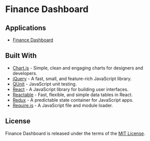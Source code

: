 # Finance Dashboard

## Applications

* [Finance Dashboard](https://rawgit.com/jmthompson2015/financedashboard/master/src/main/html/dashboard.html)

## Built With

* [Chart.js](http://chartjs.org/) - Simple, clean and engaging charts for designers and developers.
* [jQuery](https://jquery.com/) - A fast, small, and feature-rich JavaScript library.
* [QUnit](https://qunitjs.com/) - JavaScript unit testing.
* [React](http://facebook.github.io/react/) - A JavaScript library for building user interfaces.
* [Reactable](http://glittershark.github.io/reactable/) - Fast, flexible, and simple data tables in React.
* [Redux](https://redux.js.org/) - A predictable state container for JavaScript apps.
* [Require.js](http://requirejs.org/) - A JavaScript file and module loader.

## License

Finance Dashboard is released under the terms of the [MIT License](https://github.com/jmthompson2015/financedashboard/blob/master/LICENSE.txt).
